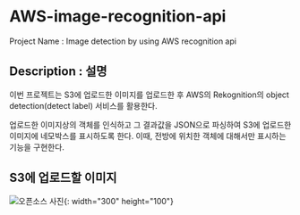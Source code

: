 # AWS-image-recognition-api
Project Name : Image detection by using AWS recognition api

## Description : 설명
이번 프로젝트는 S3에 업로드한 이미지를 업로드한 후
AWS의 Rekognition의 object detection(detect label) 서비스를 활용한다. 

업로드한 이미지상의 객체를 인식하고 그 결과값을 JSON으로 파싱하여 S3에 업로드한 이미지에 네모박스를 표시하도록 한다.
이때, 전방에 위치한 객체에 대해서만 표시하는 기능을 구현한다.


## S3에 업로드할 이미지
![오픈소스 사진](https://github.com/dude1599/AWS-image-recognition-api/assets/133233495/dace9836-c577-443f-abe4-e9ad3c4b9472){: width="300" height="100"}
